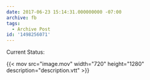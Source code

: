 ```yaml
---
date: 2017-06-23 15:14:31.000000000 -07:00
archive: fb
tags: 
  - Archive Post
id: '1498256071'
---
```


Current Status:

{{< mov src="image.mov" width="720" height="1280" description="description.vtt" >}}